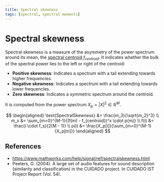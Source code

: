 ```yaml
---
title: Spectral skewness
tags: [spectral, spectral moments]
---
```


# Spectral skewness

Spectral skewness is a measure of the asymmetry of the power spectrum around its mean, the [spectral centroid](../spectral-centroid/) $f_{centroid}$. It indicates whether the bulk of the spectral power lies to the left or right of the centroid:
- **Positive skewness**: Indicates a spectrum with a tail extending towards higher frequencies.
- **Negative skewness**: Indicates a spectrum with a tail extending towards lower frequencies.
- **Zero skewness**: Indicates a symmetric spectrum around the centroid.

It is computed from the power spectrum $X_p = |X|^2 \in \mathbb{R}^M$.

$$
\begin{aligned}
\text{SpectralSkewness} &= \frac{m_3}{\sqrt{m_2}^3} \\
m_x  &= \sum_{m=0}^{M-1}{(f(m) - f_{centroid})^x \cdot p(m)} \\
f(i) &= \frac{i \cdot f_s}{2(M - 1)} \\
p(i) &= \frac{X_p[i]}{\sum_{m=0}^{M-1}{X_p[m]}}
\end{aligned}
$$

## References

- https://www.mathworks.com/help/signal/ref/spectralskewness.html
- Peeters, G. (2004). A large set of audio features for sound description (similarity and classification) in the CUIDADO project. In CUIDADO IST Project Report (Vol. 54).
